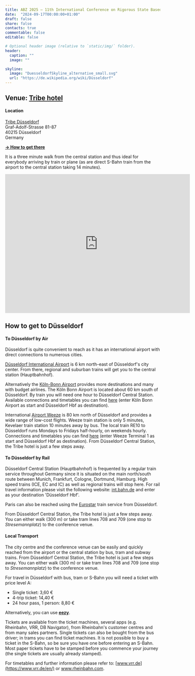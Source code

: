 ```yaml
---
title: ABZ 2025 – 11th International Conference on Rigorous State Based Methods
date:  "2024-09-17T00:00:00+01:00"
draft: false
share: false
contacts: true
commentable: false
editable: false

# Optional header image (relative to `static/img/` folder).
header:
  caption: ""
  image: ""

skyline: 
  image: "DuesseldorfSkyline_alternative_small.svg"
  url: "https://de.wikipedia.org/wiki/Düsseldorf"
---
```


## Venue: [Tribe hotel](https://tribehotels.com/en/germany/dusseldorf/)

#### Location
[Tribe Düsseldorf](https://tribehotels.com/en/germany/dusseldorf/) <br>
Graf-Adolf-Strasse 81-87 <br>
40215 Düsseldorf <br>
Germany <br>

[**→ How to get there**](https://www.hdu.hhu.de/en/directions-contact-details)

It is a three minute walk from the central station and thus ideal for everybody arriving by train
or plane (as are direct S-Bahn train from the airport to the central station taking 14 minutes).

<iframe src="https://www.google.com/maps/embed?pb=!1m18!1m12!1m3!1d312.37436154160207!2d6.789303989726017!3d51.219169749832524!2m3!1f0!2f0!3f0!3m2!1i1024!2i768!4f13.1!3m3!1m2!1s0x47b8cb328c3f2c4d%3A0xfdb9f48b5ca3c198!2sTRIBE%20Duesseldorf!5e0!3m2!1sde!2sde!4v1743087516962!5m2!1sde!2sde" width="600" height="450" style="border:0;" allowfullscreen="" loading="lazy" referrerpolicy="no-referrer-when-downgrade"></iframe>

## How to get to Düsseldorf

#### To Düsseldorf by Air

Düsseldorf is quite convenient to reach as it has an international airport with direct connections to numerous cities.

[Düsseldorf International Airport](https://www.dus.com/en) is 6 km north-east of Düsseldorf's city center. From there, regional and suburban trains will get you to the central station (Hauptbahnhof).

Alternatively the [Köln-Bonn Airport](https://www.cologne-bonn-airport.com/en/) provides more destinations and many with budget airlines. The Köln Bonn Airport is located about 60 km south of Düsseldorf. By train you will need one hour to Düsseldorf Central Station. Available connections and timetables you can find [here](https://int.bahn.de) (enter Köln Bonn Airport as start and Düsseldorf Hbf as destination).

International [Airport Weeze](https://airport-weeze.com/?lang=en) is 80 km north of Düsseldorf and provides a wide range of low-cost flights. Weeze train station is only 5 minutes, Kevelaer train station 10 minutes away by bus. The local train RE10 to Düsseldorf runs Mondays to Fridays half-hourly, on weekends hourly. Connections and timetables you can find [here](https://int.bahn.de) (enter Weeze Terminal 1 as start and Düsseldorf Hbf as destination). From Düsseldorf Central Station, the Tribe hotel is just a few steps away.

#### To Düsseldorf by Rail

Düsseldorf Central Station (Hauptbahnhof) is frequented by a regular train service throughout Germany since it is situated on the main north/south route between Munich, Frankfurt, Cologne, Dortmund, Hamburg. High speed trains (ICE, EC and IC) as well as regional trains will stop here. For rail travel information please visit the following website: [int.bahn.de](https://int.bahn.de) and enter as your destination 'Düsseldorf Hbf'.

Paris can also be reached using the [Eurostar](https://www.eurostar.com) train service from Düsseldorf.

From Düsseldorf Central Station, the Tribe hotel is just a few steps away.
You can either walk (300 m) or take tram lines 708 and 709 (one stop to _Stresemannplatz_) to the conference venue.


#### Local Transport

The city centre and the conference venue can be easily and quickly reached from the airport or the central station by bus, tram and subway trains.
From Düsseldorf Central Station, the Tribe hotel is just a few steps away.
You can either walk (300 m) or take tram lines 708 and 709 (one stop to _Stresemannplatz_) to the conference venue.

For travel in Düsseldorf with bus, tram or S-Bahn you will need a ticket with price level A:

- Single ticket: 3,60 €
- 4-trip ticket: 14,40 €
- 24 hour pass, 1 person: 8,80 €

Alternatively, you can use [**eezy**](https://www.rheinbahn.com/eezy).

Tickets are available from the ticket machines, several apps (e.g. Rheinbahn, VRR, DB Navigator), from Rheinbahn's customer centres and from many sales partners. Single tickets can also be bought from the bus driver; in trams you can find ticket machines. It is not possible to buy a ticket in the S-Bahn, so be sure you have one before entering an S-Bahn. Most paper tickets have to be stamped before you commence your journey (the single tickets are usually already stamped).

For timetables and further information please refer to: [www.vrr.de](https://www.vrr.de/en/) or www.rheinbahn.com.